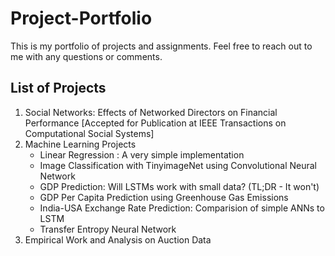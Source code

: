 # Project-Portfolio
This is my portfolio of projects and assignments. Feel free to reach out to me with any questions or comments. 

## List of Projects
1. Social Networks: Effects of Networked Directors on Financial Performance [Accepted for Publication at IEEE Transactions on Computational Social Systems]
2. Machine Learning Projects
    * Linear Regression : A very simple implementation
    * Image Classification with TinyimageNet using Convolutional Neural Network
    * GDP Prediction: Will LSTMs work with small data? (TL;DR - It won't)
    * GDP Per Capita Prediction using Greenhouse Gas Emissions
    * India-USA Exchange Rate Prediction: Comparision of simple ANNs to LSTM
    * Transfer Entropy Neural Network
3.  Empirical Work and Analysis on Auction Data

 
